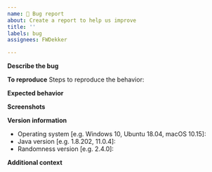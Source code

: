 ```yaml
---
name: 🐞 Bug report
about: Create a report to help us improve
title: ''
labels: bug
assignees: FWDekker

---
```


**Describe the bug**
<!-- A clear and concise description of what the bug is. -->

**To reproduce**
Steps to reproduce the behavior:
<!-- 1. Go to '...'
2. Click on '....'
3. Scroll down to '....'
4. See error -->

**Expected behavior**
<!-- A clear and concise description of what you expected to happen. -->

**Screenshots**
<!-- If applicable, add screenshots to help explain your problem. -->

**Version information**
 - Operating system [e.g. Windows 10, Ubuntu 18.04, macOS 10.15]:
 - Java version [e.g. 1.8.202, 11.0.4]:
 - Randomness version [e.g. 2.4.0]:

**Additional context**
<!-- Add any other context about the problem here. -->
